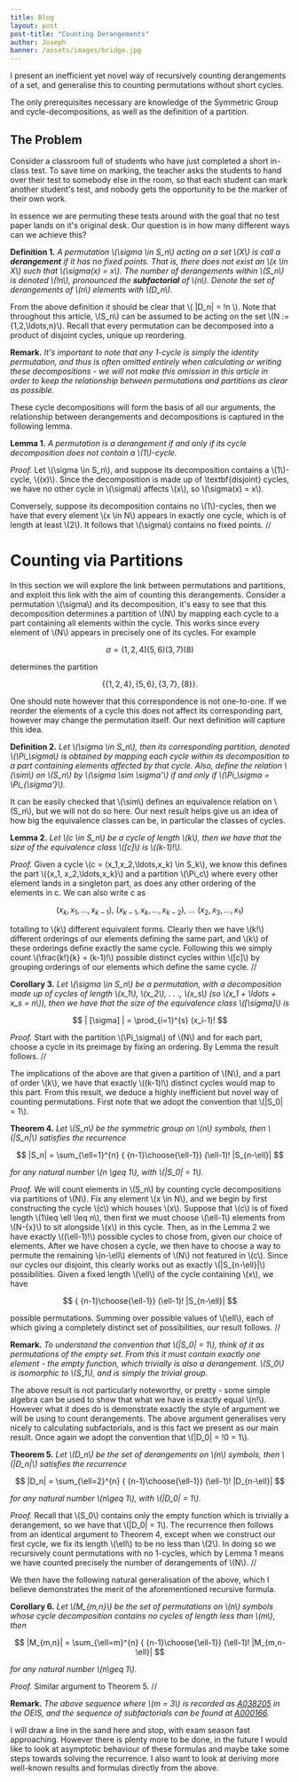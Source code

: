 ```yaml
---
title: Blog
layout: post
post-title: "Counting Derangements"
author: Joseph
banner: /assets/images/bridge.jpg
---
```


I present an inefficient yet novel way of recursively counting derangements of a set, and generalise this to counting permutations without short cycles.

The only prerequisites necessary are knowledge of the Symmetric Group and cycle-decompositions, as well as the definition of a partition.

## The Problem

Consider a classroom full of students who have just completed a short in-class test. To save time on marking, the teacher asks the students to hand over their test to somebody else in the room, so that each student can mark another student's test, and nobody gets the opportunity to be the marker of their own work.

In essence we are permuting these tests around with the goal that no test paper lands on it's original desk. Our question is in how many different ways can we achieve this?

**Definition 1.** *A permutation \\(\sigma \in S_n\\) acting on a set \\(X\\) is call a **derangement** if it has no fixed points. That is, there does not exist an \\(x \in X\\) such that \\(\sigma(x) = x\\). The number of derangements within \\(S_n\\) is denoted \\(!n\\), pronounced the **subfactorial** of \\(n\\). Denote the set of derangements of \\(n\\) elements with \\(D_n\\).*

From the above definition it should be clear that \\( \|D_n\| = !n \\). Note that throughout this article, \\(S_n\\) can be assumed to be acting on the set \\(N := \{1,2,\ldots,n\}\\). Recall that every permutation can be decomposed into a product of disjoint cycles, unique up reordering.

**Remark.** *It's important to note that any 1-cycle is simply the identity permutation, and thus is often omitted entirely when calculating or writing these decompositions - we will not make this omission in this article in order to keep the relationship between permutations and partitions as clear as possible.*

These cycle decompositions will form the basis of all our arguments, the relationship between derangements and decompositions is captured in the following lemma.

**Lemma 1.** *A permutation is a derangement if and only if its cycle decomposition does not contain a \\(1\\)-cycle.*

*Proof.* Let \\(\sigma \in S_n\\), and suppose its decomposition contains a \\(1\\)-cycle, \\((x)\\). Since the decomposition is made up of \textbf{disjoint} cycles, we have no other cycle in \\(\sigma\\) affects \\(x\\), so \\(\sigma(x) = x\\).

Conversely, suppose its decomposition contains no \\(1\\)-cycles, then we have that every element \\(x \in N\\) appears in exactly one cycle, which is of length at least \\(2\\). It follows that \\(\sigma\\) contains no fixed points.  //

# Counting via Partitions

In this section we will explore the link between permutations and partitions, and exploit this link with the aim of counting this derangements. Consider a permutation \\(\sigma\\) and its decomposition, it's easy to see that this decomposition determines a partition of \\(N\\) by mapping each cycle to a part containing all elements within the cycle. This works since every element of \\(N\\) appears in precisely one of its cycles. For example

$$
\sigma = (1,2,4)(5,6)(3,7)(8)
$$

determines the partition

$$
\{\{1,2,4\},\{5,6\},\{3,7\},\{8\}\}.
$$

One should note however that this correspondence is not one-to-one. If we reorder the elements of a cycle this does not affect its corresponding part, however may change the permutation itself. Our next definition will capture this idea.

**Definition 2.** *Let \\(\sigma \in S_n\\), then its corresponding partition, denoted \\(\Pi_\sigma\\) is obtained by mapping each cycle within its decomposition to a part containing elements affected by that cycle. Also, define the relation \\(\sim\\) on \\(S_n\\) by \\(\sigma \sim \sigma'\\) if and only if \\(\Pi_\sigma = \Pi_{\sigma'}\\).*

It can be easily checked that \\(\sim\\) defines an equivalence relation on \\(S_n\\), but we will not do so here. Our next result helps give us an idea of how big the equivalence classes can be, in particular the classes of cycles.

**Lemma 2.** *Let \\(c \in S_n\\) be a cycle of length \\(k\\), then we have that the size of the equivalence class \\([c]\\) is \\((k-1)!\\).*

*Proof.* Given a cycle \\(c = (x_1,x_2,\ldots,x_k) \in S_k\\), we know this defines the part \\(\{x_1, x_2,\ldots,x_k\}\\) and a partition \\(\Pi_c\\) where every other element lands in a singleton part, as does any other ordering of the elements in c. We can also write c as

$$
(x_k,x_1,\ldots,x_{k-1}), \ (x_{k-1},x_k,\ldots,x_{k-2}), \ \ldots \ (x_2,x_3,\ldots,x_1)
$$

totalling to \\(k\\) different equivalent forms. Clearly then we have \\(k!\\) different orderings of our elements defining the same part, and \\(k\\) of these orderings define exactly the same cycle. Following this we simply count \\(\frac{k!}{k} = (k-1)!\\) possible distinct cycles within \\([c]\\) by grouping orderings of our elements which define the same cycle. //

**Corollary 3.** *Let \\(\sigma \in S_n\\) be a permutation, with a decomposition made up of cycles of length \\(x_1\\), \\(x_2\\), . . ., \\(x_s\\) (so \\(x_1 + \ldots + x_s = n\\)), then we have that the size of the equivalence class \\([\sigma]\\) is*

$$
| [\sigma] | = \prod_{i=1}^{s} (x_i-1)!
$$

*Proof.* Start with the partition \\(\Pi_\sigma\\) of \\(N\\) and for each part, choose a cycle in its preimage by fixing an ordering. By Lemma the result follows. //

The implications of the above are that given a partition of \\(N\\), and a part of order \\(k\\), we have that exactly \\((k-1)!\\) distinct cycles would map to this part. From this result, we deduce a highly inefficient but novel way of counting permutations. First note that we adopt the convention that \\(\|S_0\| = 1\\).

**Theorem 4.** *Let \\(S_n\\) be the symmetric group on \\(n\\) symbols, then \\(\|S_n\|\\) satisfies the recurrence*

$$
|S_n| = \sum_{\ell=1}^{n} { {n-1}\choose{\ell-1}} (\ell-1)! |S_{n-\ell}|
$$

*for any natural number \\(n \geq 1\\), with \\(\|S_0\| = 1\\).*

*Proof.* We will count elements in \\(S_n\\) by counting cycle decompositions via partitions of \\(N\\). Fix any element \\(x \in N\\), and we begin by first constructing the cycle \\(c\\) which houses \\(x\\). Suppose that \\(c\\) is of fixed length \\(1\leq \ell \leq n\\), then first we must choose \\(\ell-1\\) elements from \\(N-\{x\}\\) to sit alongside \\(x\\) in this cycle. Then, as in the Lemma 2 we have exactly \\((\ell-1)!\\) possible cycles to chose from, given our choice of elements. After we have chosen a cycle, we then have to choose a way to permute the remaining \\(n-\ell\\) elements of \\(N\\) not featured in \\(c\\). Since our cycles our disjoint, this clearly works out as exactly \\(\|S_{n-\ell}\|\\) possibilities. Given a fixed length \\(\ell\\) of the cycle containing \\(x\\), we have

$$
{ {n-1}\choose{\ell-1}} (\ell-1)! |S_{n-\ell}|
$$

possible permutations. Summing over possible values of \\(\ell\\), each of which giving a completely distinct set of possibilities, our result follows. //

**Remark.** *To understand the convention that \\(\|S_0\| = 1\\), think of it as permutations of the empty set. From this it must contain exactly one element - the empty function, which trivially is also a derangement. \\(S_0\\) is isomorphic to \\(S_1\\), and is simply the trivial group.*

The above result is not particularly noteworthy, or pretty - some simple algebra can be used to show that what we have is exactly equal \\(n!\\). However what it does do is demonstrate exactly the style of argument we will be using to count derangements. The above argument generalises very nicely to calculating subfactorials, and is this fact we present as our main result. Once again we adopt the convention that \\(\|D_0\| = !0 = 1\\).

**Theorem 5.** *Let \\(D_n\\) be the set of derangements on \\(n\\) symbols, then \\(\|D_n\|\\) satisfies the recurrence*

$$
|D_n| = \sum_{\ell=2}^{n} { {n-1}\choose{\ell-1}} (\ell-1)! |D_{n-\ell}|
$$

*for any natural number \\(n\geq 1\\), with \\(\|D_0\| = 1\\).*

*Proof.* Recall that \\(S_0\\) contains only the empty function which is trivially a derangement, so we have that \\(\|D_0\| = 1\\). The recurrence then follows from an identical argument to Theorem 4, except when we construct our first cycle, we fix its length \\(\ell\\) to be no less than \\(2\\). In doing so we recursively count permutations with no 1-cycles, which by Lemma 1 means we have counted precisely the number of derangements of \\(N\\). //

We then have the following natural generalisation of the above, which I believe demonstrates the merit of the aforementioned recursive formula.

**Corollary 6.** *Let \\(M_{m,n}\\) be the set of permutations on \\(n\\) symbols whose cycle decomposition contains no cycles of length less than \\(m\\), then*

$$
|M_{m,n}| = \sum_{\ell=m}^{n} { {n-1}\choose{\ell-1}} (\ell-1)! |M_{m,n-\ell}|
$$

*for any natural number \\(n\geq 1\\).*

*Proof.*  Similar argument to Theorem 5. //

**Remark.** *The above sequence where \\(m = 3\\) is recorded as [A038205][1] in the OEIS, and the sequence of subfactorials can be found at [A000166][2].*

I will draw a line in the sand here and stop, with exam season fast approaching. However there is plenty more to be done, in the future I would like to look at asymptotic behaviour of these formulas and maybe take some steps towards solving the recurrence. I also want to look at deriving more well-known results and formulas directly from the above.

[1]: https://oeis.org/A038205
[2]: https://oeis.org/A000166

